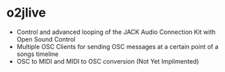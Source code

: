# o2jlive
* Control and advanced looping of the JACK Audio Connection Kit with Open Sound Control
* Multiple OSC Clients for sending OSC messages at a certain point of a songs timeline
* OSC to MIDI and MIDI to OSC conversion (Not Yet Implimented)
